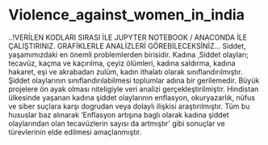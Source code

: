 # Violence_against_women_in_india
..!VERİLEN KODLARI SIRASI İLE JUPYTER NOTEBOOK / ANACONDA İLE ÇALIŞTIRINIZ. GRAFİKLERLE ANALİZLERİ GÖREBİLECEKSİNİZ...
Siddet, yaşamımızdaki en önemli problemlerden birisidir. 
Kadına ¸Siddet olayları; tecavüz, kaçma ve kaçırılma, çeyiz ölümleri, kadına saldırma, kadına hakaret, eşi ve akrabadan zulüm, kadın ithalatı olarak sınıflandırılmıştır.
Şiddet olaylarının sınıflandırılabilmesi toplumlar adına bir gerilemedir.
Büyük projelere ön ayak olması niteligiyle veri analizi gerçekleştirilmiştir. 
Hindistan ülkesinde yaşanan kadına şiddet olaylarının enflasyon, okuryazarlık, nüfus ve siber suçlara karşı dogrudan veya dolaylı ilişkisi araştırılmıştır.
Tüm bu hususlar baz alınarak ‘Enflasyon artışına baglı olarak kadına şiddet olaylarından olan tecavüzlerin sayısı da artmıştır’ gibi sonuçlar ve türevlerinin elde edilmesi amaçlanmıştır.
